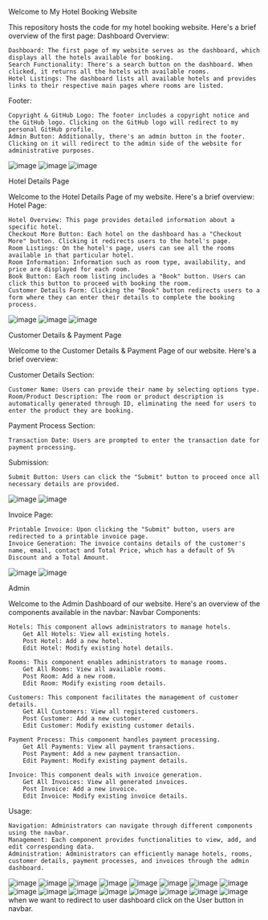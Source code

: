 Welcome to My Hotel Booking Website

This repository hosts the code for my hotel booking website. Here's a brief overview of the first page:
Dashboard Overview:

    Dashboard: The first page of my website serves as the dashboard, which displays all the hotels available for booking.
    Search Functionality: There's a search button on the dashboard. When clicked, it returns all the hotels with available rooms.
    Hotel Listings: The dashboard lists all available hotels and provides links to their respective main pages where rooms are listed.

Footer:

    Copyright & GitHub Logo: The footer includes a copyright notice and the GitHub logo. Clicking on the GitHub logo will redirect to my personal GitHub profile.
    Admin Button: Additionally, there's an admin button in the footer. Clicking on it will redirect to the admin side of the website for administrative purposes.

![image](https://github.com/sauuus/aqoreAssignment/assets/103302982/9b93be5e-fe85-426e-911a-ec9ed764d3e3)
![image](https://github.com/sauuus/aqoreAssignment/assets/103302982/c077bd9c-0c8a-49a9-b81c-a63b1cddf6ae)
![image](https://github.com/sauuus/aqoreAssignment/assets/103302982/a2503c38-5390-415b-9770-09e8c2468c25)

Hotel Details Page

Welcome to the Hotel Details Page of my website. Here's a brief overview:
Hotel Page:

    Hotel Overview: This page provides detailed information about a specific hotel.
    Checkout More Button: Each hotel on the dashboard has a "Checkout More" button. Clicking it redirects users to the hotel's page.
    Room Listings: On the hotel's page, users can see all the rooms available in that particular hotel.
    Room Information: Information such as room type, availability, and price are displayed for each room.
    Book Button: Each room listing includes a "Book" button. Users can click this button to proceed with booking the room.
    Customer Details Form: Clicking the "Book" button redirects users to a form where they can enter their details to complete the booking process.

![image](https://github.com/sauuus/aqoreAssignment/assets/103302982/17f29629-fed7-4541-b69a-78a88b75a05f)
![image](https://github.com/sauuus/aqoreAssignment/assets/103302982/7e108b6f-1059-48cd-ba06-346b66a1baac)
![image](https://github.com/sauuus/aqoreAssignment/assets/103302982/3a21cac3-c874-46db-a53b-03e52d400f1b)

Customer Details & Payment Page

Welcome to the Customer Details & Payment Page of our website. Here's a brief overview:

Customer Details Section:

    Customer Name: Users can provide their name by selecting options type.
    Room/Product Description: The room or product description is automatically generated through ID, eliminating the need for users to enter the product they are booking.

Payment Process Section:

    Transaction Date: Users are prompted to enter the transaction date for payment processing.

Submission:

    Submit Button: Users can click the "Submit" button to proceed once all necessary details are provided.

![image](https://github.com/sauuus/aqoreAssignment/assets/103302982/e1d30938-92e8-4d59-986d-7ee806a88c84)
![image](https://github.com/sauuus/aqoreAssignment/assets/103302982/6286eb41-7684-4e61-8c4e-185b65cbcba7)

Invoice Page:

    Printable Invoice: Upon clicking the "Submit" button, users are redirected to a printable invoice page.
    Invoice Generation: The invoice contains details of the customer's name, email, contact and Total Price, which has a default of 5% Discount and a Total Amount.

![image](https://github.com/sauuus/aqoreAssignment/assets/103302982/2eb275ba-3dd1-4ce2-8f70-486644ec4e39)
![image](https://github.com/sauuus/aqoreAssignment/assets/103302982/71a5c319-1107-49d7-abec-8f7c399fb65f)

Admin 

Welcome to the Admin Dashboard of our website. Here's an overview of the components available in the navbar:
Navbar Components:

    Hotels: This component allows administrators to manage hotels.
        Get All Hotels: View all existing hotels.
        Post Hotel: Add a new hotel.
        Edit Hotel: Modify existing hotel details.

    Rooms: This component enables administrators to manage rooms.
        Get All Rooms: View all available rooms.
        Post Room: Add a new room.
        Edit Room: Modify existing room details.

    Customers: This component facilitates the management of customer details.
        Get All Customers: View all registered customers.
        Post Customer: Add a new customer.
        Edit Customer: Modify existing customer details.

    Payment Process: This component handles payment processing.
        Get All Payments: View all payment transactions.
        Post Payment: Add a new payment transaction.
        Edit Payment: Modify existing payment details.

    Invoice: This component deals with invoice generation.
        Get All Invoices: View all generated invoices.
        Post Invoice: Add a new invoice.
        Edit Invoice: Modify existing invoice details.

Usage:

    Navigation: Administrators can navigate through different components using the navbar.
    Management: Each component provides functionalities to view, add, and edit corresponding data.
    Administration: Administrators can efficiently manage hotels, rooms, customer details, payment processes, and invoices through the admin dashboard.


![image](https://github.com/sauuus/aqoreAssignment/assets/103302982/5ce3257a-bb7e-4454-89ce-d47348ae1210)
![image](https://github.com/sauuus/aqoreAssignment/assets/103302982/27c00a58-8704-49b7-a84c-8eed16ca8a8e)
![image](https://github.com/sauuus/aqoreAssignment/assets/103302982/7e06e4bd-f1a7-4747-961d-89bd1672a138)
![image](https://github.com/sauuus/aqoreAssignment/assets/103302982/44ab612c-a549-4e03-9afc-5bfa611e2b29)
![image](https://github.com/sauuus/aqoreAssignment/assets/103302982/af65c6fe-b1b6-48b8-a1e8-26dc32812415)
![image](https://github.com/sauuus/aqoreAssignment/assets/103302982/ffb59706-9891-4340-8349-41a0354442c1)
![image](https://github.com/sauuus/aqoreAssignment/assets/103302982/708ace3d-30ac-4085-bb38-2ed1ab37f347)
![image](https://github.com/sauuus/aqoreAssignment/assets/103302982/1dd84faa-9324-42db-ac26-d2368101d4f9)
![image](https://github.com/sauuus/aqoreAssignment/assets/103302982/5659dff1-85a1-47da-9757-804bddee4684)
![image](https://github.com/sauuus/aqoreAssignment/assets/103302982/ef5b520b-81d7-4e1e-87cf-713d5a7e43ea)
![image](https://github.com/sauuus/aqoreAssignment/assets/103302982/49042919-25fc-4d4d-8516-e71816e703f6)
![image](https://github.com/sauuus/aqoreAssignment/assets/103302982/3c512421-99d9-4bb3-b9fc-91cc03df3af5)
![image](https://github.com/sauuus/aqoreAssignment/assets/103302982/2830377b-89ff-4b8f-8e09-a92d9e50362a)
![image](https://github.com/sauuus/aqoreAssignment/assets/103302982/f6995fc6-a229-4e3c-bfc1-408eab3e69d9)
![image](https://github.com/sauuus/aqoreAssignment/assets/103302982/69ea8a21-3249-477c-8ca8-b4995873f6a1)
![image](https://github.com/sauuus/aqoreAssignment/assets/103302982/da550fde-057b-4120-b136-1193e9f8d493)
when we want to redirect to user dashboard click on the User button in navbar.
